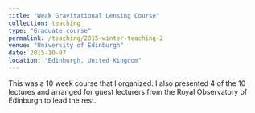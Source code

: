 ```yaml
---
title: "Weak Gravitational Lensing Course"
collection: teaching
type: "Graduate course"
permalink: /teaching/2015-winter-teaching-2
venue: "University of Edinburgh"
date: 2015-10-07
location: "Edinburgh, United Kingdom"
---
```


This was a 10 week course that I organized.  I also presented 4 of the 10 lectures and arranged for guest lecturers from the Royal Observatory of Edinburgh to lead the rest.
